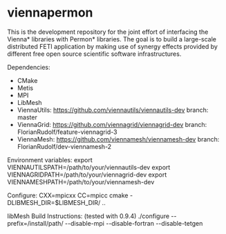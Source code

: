 # viennapermon

This is the development repository for the joint effort of interfacing the Vienna* libraries with Permon* libraries.
The goal is to build a large-scale distributed FETI application by making use of synergy effects provided by
different free open source scientific software infrastructures.

Dependencies:
- CMake
- Metis
- MPI
- LibMesh
- ViennaUtils: https://github.com/viennautils/viennautils-dev  branch: master
- ViennaGrid:  https://github.com/viennagrid/viennagrid-dev    branch: FlorianRudolf/feature-viennagrid-3
- ViennaMesh:  https://github.com/viennamesh/viennamesh-dev    branch: FlorianRudolf/dev-viennamesh-2


Environment variables:
export VIENNAUTILSPATH=/path/to/your/viennautils-dev
export VIENNAGRIDPATH=/path/to/your/viennagrid-dev
export VIENNAMESHPATH=/path/to/your/viennamesh-dev


Configure:
CXX=mpicxx CC=mpicc cmake -DLIBMESH_DIR=$LIBMESH_DIR/  ..





libMesh Build Instructions: (tested with 0.9.4)
  ./configure --prefix=/install/path/ --disable-mpi --disable-fortran --disable-tetgen


